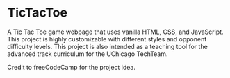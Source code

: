 # TicTacToe
A Tic Tac Toe game webpage that uses vanilla HTML, CSS, and JavaScript. This project is highly customizable with different styles and opponent difficulty levels. This project is also intended as a teaching tool for the advanced track curriculum for the UChicago TechTeam.

Credit to freeCodeCamp for the project idea.
